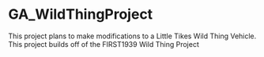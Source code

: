 # GA_WildThingProject
This project plans to make modifications to a Little Tikes Wild Thing Vehicle. This project builds off of the FIRST1939 Wild Thing Project 
